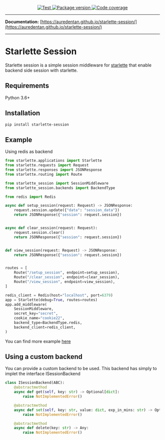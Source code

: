 <p align="center">

<a href="https://github.com/auredentan/starlette-session/actions?query=workflow%3ATest" target="_blank">
  <img src="https://github.com/auredentan/starlette-session/workflows/Test/badge.svg?branch=master" alt="Test"/>
</a>

<a href="https://pypi.org/project/starlette-session" target="_blank">
  <img src="https://img.shields.io/pypi/v/starlette-session?color=%2334D058&label=pypi%20package" alt="Package version"/>
</a>

<a href="https://codecov.io/gh/auredentan/starlette-session" target="_blank">
  <img src="https://codecov.io/gh/auredentan/starlette-session/branch/master/graph/badge.svg" alt="Code coverage"/>
</a>

</p>

---

**Documentation:** [https://auredentan.github.io/starlette-session/](https://auredentan.github.io/starlette-session/)

---

# Starlette Session

Starlette session is a simple session middleware for [starlette](https://github.com/encode/starlette/) that enable backend side session with starlette.

## Requirements

Python 3.6+

## Installation

```bash
pip install starlette-session
```

## Example

Using redis as backend

```python
from starlette.applications import Starlette
from starlette.requests import Request
from starlette.responses import JSONResponse
from starlette.routing import Route

from starlette_session import SessionMiddleware
from starlette_session.backends import BackendType

from redis import Redis

async def setup_session(request: Request) -> JSONResponse:
    request.session.update({"data": "session_data"})
    return JSONResponse({"session": request.session})


async def clear_session(request: Request):
    request.session.clear()
    return JSONResponse({"session": request.session})


def view_session(request: Request) -> JSONResponse:
    return JSONResponse({"session": request.session})


routes = [
    Route("/setup_session", endpoint=setup_session),
    Route("/clear_session", endpoint=clear_session),
    Route("/view_session", endpoint=view_session),
]

redis_client = Redis(host="localhost", port=6379)
app = Starlette(debug=True, routes=routes)
app.add_middleware(
    SessionMiddleware,
    secret_key="secret",
    cookie_name="cookie22",
    backend_type=BackendType.redis,
    backend_client=redis_client,
)

```

You can find more example [here](https://github.com/auredentan/starlette-session/tree/master/examples)

## Using a custom backend

You can provide a custom backend to be used. This backend has simply to implet the interface ISessionBackend

```python
class ISessionBackend(ABC):
    @abstractmethod
    async def get(self, key: str) -> Optional[dict]:
        raise NotImplementedError()

    @abstractmethod
    async def set(self, key: str, value: dict, exp_in_mins: str) -> Optional[str]:
        raise NotImplementedError()

    @abstractmethod
    async def delete(key: str) -> Any:
        raise NotImplementedError()
```